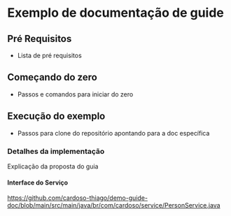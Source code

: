 # Exemplo de documentação de guide

## Pré Requisitos

* Lista de pré requisitos

## Começando do zero

* Passos e comandos para iniciar do zero

## Execução do exemplo

* Passos para clone do repositório apontando para a doc específica

### Detalhes da implementação

Explicação da proposta do guia

#### Interface do Serviço

https://github.com/cardoso-thiago/demo-guide-doc/blob/main/src/main/java/br/com/cardoso/service/PersonService.java